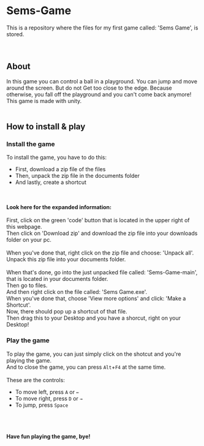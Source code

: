 # Sems-Game
This is a repository where the files for my first game called: 'Sems Game', is stored.
<br><br><br>

## About
In this game you can control a ball in a playground. 
You can jump and move around the screen. 
But do not Get too close to the edge. 
Because otherwise, you fall off the playground and you can't come back anymore!
<br>
This game is made with unity.
<br><br>
## How to install & play
### Install the game
To install the game, you have to do this:
- First, download a zip file of the files
- Then, unpack the zip file in the documents folder
- And lastly, create a shortcut

<br><br>
**Look here for the expanded information:**
<br><br>
First, click on the green 'code' button that is located in the upper right of this webpage.
<br>
Then click on 'Download zip' and download the zip file into your downloads folder on your pc.
<br><br>
When you've done that, right click on the zip file and choose: 'Unpack all'.
<br>
Unpack this zip file into your documents folder.
<br><br>
When that's done, go into the just unpacked file called: 'Sems-Game-main', that is located in your documents folder.
<br>
Then go to files.
<br>
And then right click on the file called: 'Sems Game.exe'.
<br>
When you've done that, choose 'View more options' and click: 'Make a Shortcut'.
<br>
Now, there should pop up a shortcut of that file.
<br>
Then drag this to your Desktop and you have a shorcut, right on your Desktop!
### Play the game
To play the game, you can just simply click on the shotcut and you're playing the game.
<br>
And to close the game, you can press `Alt`+`F4` at the same time.
<br><br>
These are the controls:
- To move left, press `A` or `←`
- To move right, press `D` or `→`
- To jump, press `Space`


<br><br><br>
**Have fun playing the game, bye!**
